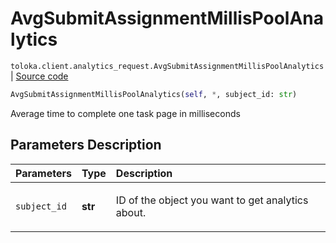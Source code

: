 # AvgSubmitAssignmentMillisPoolAnalytics
`toloka.client.analytics_request.AvgSubmitAssignmentMillisPoolAnalytics` | [Source code](https://github.com/Toloka/toloka-kit/blob/v1.0.1/src/client/analytics_request.py#L119)

```python
AvgSubmitAssignmentMillisPoolAnalytics(self, *, subject_id: str)
```

Average time to complete one task page in milliseconds

## Parameters Description

| Parameters | Type | Description |
| :----------| :----| :-----------|
`subject_id`|**str**|<p>ID of the object you want to get analytics about.</p>
